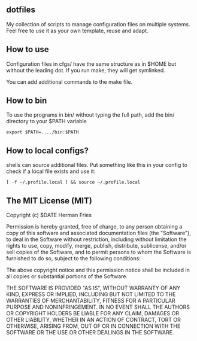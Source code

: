 dotfiles
--------

My collection of scripts to manage configuration files on multiple
systems. Feel free to use it as your own template, reuse and adapt.


How to use
----------

Configuration files in cfgs/ have the same structure as in $HOME but
without the leading dot. If you run make, they will get symlinked.

You can add additional commands to the make file.


How to bin
----------
To use the programs in bin/ without typing the full path, add the bin/
directory to your $PATH variable

    export $PATH=..../bin:$PATH


How to local configs?
---------------------
shells can source additional files. Put something like this in your
config to check if a local file exists and use it:

    [ -f ~/.profile.local ] && source ~/.profile.local



The MIT License (MIT)
---------------------

Copyright (c) $DATE Herman Fries

Permission is hereby granted, free of charge, to any person obtaining a copy
of this software and associated documentation files (the "Software"), to deal
in the Software without restriction, including without limitation the rights
to use, copy, modify, merge, publish, distribute, sublicense, and/or sell
copies of the Software, and to permit persons to whom the Software is
furnished to do so, subject to the following conditions:

The above copyright notice and this permission notice shall be included in
all copies or substantial portions of the Software.

THE SOFTWARE IS PROVIDED "AS IS", WITHOUT WARRANTY OF ANY KIND, EXPRESS OR
IMPLIED, INCLUDING BUT NOT LIMITED TO THE WARRANTIES OF MERCHANTABILITY,
FITNESS FOR A PARTICULAR PURPOSE AND NONINFRINGEMENT. IN NO EVENT SHALL THE
AUTHORS OR COPYRIGHT HOLDERS BE LIABLE FOR ANY CLAIM, DAMAGES OR OTHER
LIABILITY, WHETHER IN AN ACTION OF CONTRACT, TORT OR OTHERWISE, ARISING FROM,
OUT OF OR IN CONNECTION WITH THE SOFTWARE OR THE USE OR OTHER DEALINGS IN
THE SOFTWARE.


